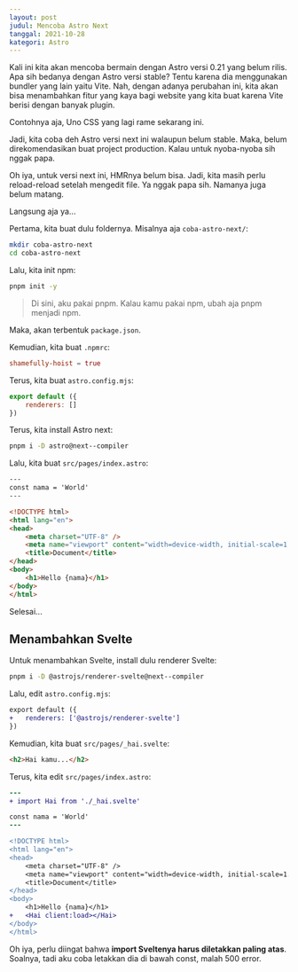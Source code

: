 ```yaml
---
layout: post
judul: Mencoba Astro Next
tanggal: 2021-10-28
kategori: Astro
---
```


Kali ini kita akan mencoba bermain dengan Astro versi 0.21 yang belum rilis. Apa sih bedanya dengan Astro versi stable? Tentu karena dia menggunakan bundler yang lain yaitu Vite. Nah, dengan adanya perubahan ini, kita akan bisa menambahkan fitur yang kaya bagi website yang kita buat karena Vite berisi dengan banyak plugin. 

Contohnya aja, Uno CSS yang lagi rame sekarang ini.

Jadi, kita coba deh Astro versi next ini walaupun belum stable. Maka, belum direkomendasikan buat project production. Kalau untuk nyoba-nyoba sih nggak papa.

Oh iya, untuk versi next ini, HMRnya belum bisa. Jadi, kita masih perlu reload-reload setelah mengedit file. Ya nggak papa sih. Namanya juga belum matang.

Langsung aja ya...

Pertama, kita buat dulu foldernya. Misalnya aja `coba-astro-next/`:

```bash
mkdir coba-astro-next
cd coba-astro-next
```

Lalu, kita init npm:

```bash
pnpm init -y
```

> Di sini, aku pakai pnpm. Kalau kamu pakai npm, ubah aja pnpm menjadi npm.

Maka, akan terbentuk `package.json`.

Kemudian, kita buat `.npmrc`:

```toml
shamefully-hoist = true
```

Terus, kita buat `astro.config.mjs`:

```javascript
export default ({
	renderers: []
})
```

Terus, kita install Astro next:

```bash
pnpm i -D astro@next--compiler
```

Lalu, kita buat `src/pages/index.astro`:

```html
---
const nama = 'World'
---

<!DOCTYPE html>
<html lang="en">
<head>
	<meta charset="UTF-8" />
	<meta name="viewport" content="width=device-width, initial-scale=1.0" />
	<title>Document</title>
</head>
<body>
	<h1>Hello {nama}</h1>
</body>
</html>
```

Selesai...

## Menambahkan Svelte

Untuk menambahkan Svelte, install dulu renderer Svelte:

```bash
pnpm i -D @astrojs/renderer-svelte@next--compiler
```

Lalu, edit `astro.config.mjs`:

```diff
export default ({
+	renderers: ['@astrojs/renderer-svelte']
})
```

Kemudian, kita buat `src/pages/_hai.svelte`:

```html
<h2>Hai kamu...</h2>
```

Terus, kita edit `src/pages/index.astro`:

```diff
---
+ import Hai from './_hai.svelte'

const nama = 'World'
---

<!DOCTYPE html>
<html lang="en">
<head>
	<meta charset="UTF-8" />
	<meta name="viewport" content="width=device-width, initial-scale=1.0" />
	<title>Document</title>
</head>
<body>
	<h1>Hello {nama}</h1>
+	<Hai client:load></Hai>
</body>
</html>
```

Oh iya, perlu diingat bahwa **import Sveltenya harus diletakkan paling atas**. Soalnya, tadi aku coba letakkan dia di bawah const, malah 500 error.